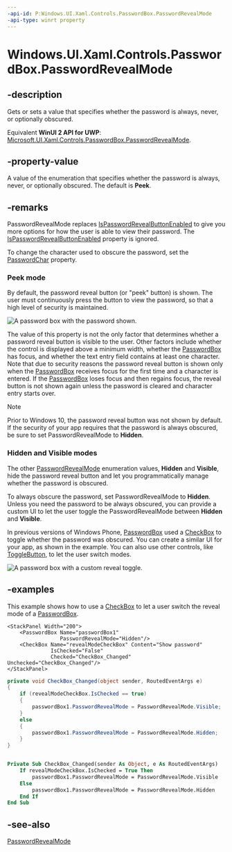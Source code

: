 ```yaml
---
-api-id: P:Windows.UI.Xaml.Controls.PasswordBox.PasswordRevealMode
-api-type: winrt property
---
```


<!-- Property syntax
public Windows.UI.Xaml.Controls.PasswordRevealMode PasswordRevealMode { get;  set; }
-->

# Windows.UI.Xaml.Controls.PasswordBox.PasswordRevealMode

## -description
Gets or sets a value that specifies whether the password is always, never, or optionally obscured.

Equivalent **WinUI 2 API for UWP**: [Microsoft.UI.Xaml.Controls.PasswordBox.PasswordRevealMode](/windows/winui/api/microsoft.ui.xaml.controls.passwordbox.passwordrevealmode).

## -property-value
A value of the enumeration that specifies whether the password is always, never, or optionally obscured. The default is **Peek**.

## -remarks
PasswordRevealMode replaces [IsPasswordRevealButtonEnabled](passwordbox_ispasswordrevealbuttonenabled.md) to give you more options for how the user is able to view their password. The [IsPasswordRevealButtonEnabled](passwordbox_ispasswordrevealbuttonenabled.md) property is ignored.

To change the character used to obscure the password, set the [PasswordChar](passwordbox_passwordchar.md) property.

### Peek mode

By default, the password reveal button (or "peek" button) is shown. The user must continuously press the button to view the password, so that a high level of security is maintained.

<img src="images/PasswordBox_Revealed.png" alt="A password box with the password shown." />

The value of this property is not the only factor that determines whether a password reveal button is visible to the user. Other factors include whether the control is displayed above a minimum width, whether the [PasswordBox](passwordbox.md) has focus, and whether the text entry field contains at least one character. Note that due to security reasons the password reveal button is shown only when the [PasswordBox](passwordbox.md) receives focus for the first time and a character is entered. If the [PasswordBox](passwordbox.md) loses focus and then regains focus, the reveal button is not shown again unless the password is cleared and character entry starts over.

> [!NOTE]
> Prior to Windows 10, the password reveal button was not shown by default. If the security of your app requires that the password is always obscured, be sure to set PasswordRevealMode to **Hidden**.



### Hidden and Visible modes

The other [PasswordRevealMode](passwordrevealmode.md) enumeration values, **Hidden** and **Visible**, hide the password reveal button and let you programmatically manage whether the password is obscured.

To always obscure the password, set PasswordRevealMode to **Hidden**. Unless you need the password to be always obscured, you can provide a custom UI to let the user toggle the PasswordRevealMode between **Hidden** and **Visible**.

In previous versions of Windows Phone, [PasswordBox](passwordbox.md) used a [CheckBox](checkbox.md) to toggle whether the password was obscured. You can create a similar UI for your app, as shown in the example. You can also use other controls, like [ToggleButton](../windows.ui.xaml.controls.primitives/togglebutton.md), to let the user switch modes.

<img src="images/PasswordBox_CustomReveal.png" alt="A password box with a custom reveal toggle." />

## -examples
This example shows how to use a [CheckBox](checkbox.md) to let a user switch the reveal mode of a [PasswordBox](passwordbox.md).

```xaml
<StackPanel Width="200">
    <PasswordBox Name="passwordBox1" 
                 PasswordRevealMode="Hidden"/>
    <CheckBox Name="revealModeCheckBox" Content="Show password"
              IsChecked="False" 
              Checked="CheckBox_Changed" Unchecked="CheckBox_Changed"/>
</StackPanel>
```

```csharp
private void CheckBox_Changed(object sender, RoutedEventArgs e)
{
    if (revealModeCheckBox.IsChecked == true)
    {
        passwordBox1.PasswordRevealMode = PasswordRevealMode.Visible;
    }
    else
    {
        passwordBox1.PasswordRevealMode = PasswordRevealMode.Hidden;
    }
}
```

```vb

Private Sub CheckBox_Changed(sender As Object, e As RoutedEventArgs)
    If revealModeCheckBox.IsChecked = True Then
        passwordBox1.PasswordRevealMode = PasswordRevealMode.Visible
    Else
        passwordBox1.PasswordRevealMode = PasswordRevealMode.Hidden
    End If
End Sub
```



## -see-also
[PasswordRevealMode](passwordrevealmode.md)
